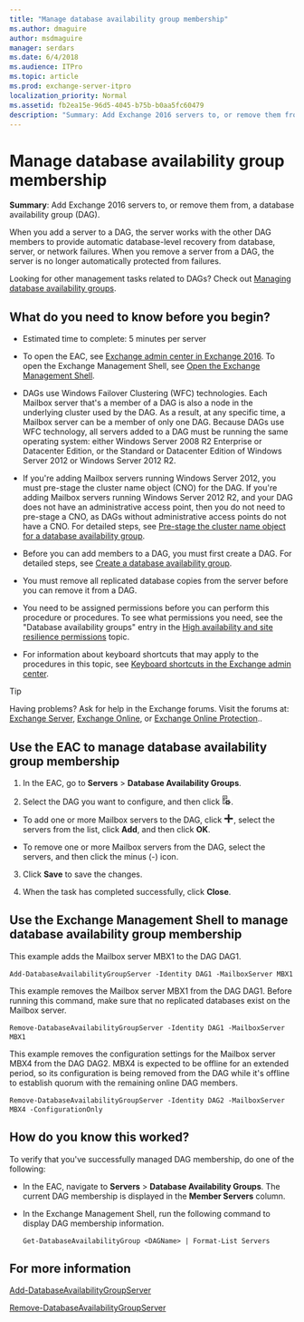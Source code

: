 ```yaml
---
title: "Manage database availability group membership"
ms.author: dmaguire
author: msdmaguire
manager: serdars
ms.date: 6/4/2018
ms.audience: ITPro
ms.topic: article
ms.prod: exchange-server-itpro
localization_priority: Normal
ms.assetid: fb2ea15e-96d5-4045-b75b-b0aa5fc60479
description: "Summary: Add Exchange 2016 servers to, or remove them from, a database availability group (DAG)."
---
```


# Manage database availability group membership

 **Summary**: Add Exchange 2016 servers to, or remove them from, a database availability group (DAG).
  
When you add a server to a DAG, the server works with the other DAG members to provide automatic database-level recovery from database, server, or network failures. When you remove a server from a DAG, the server is no longer automatically protected from failures.
  
Looking for other management tasks related to DAGs? Check out [Managing database availability groups](http://technet.microsoft.com/library/4abde67b-4995-4a57-894f-ba76aa72341c.aspx).
  
## What do you need to know before you begin?

- Estimated time to complete: 5 minutes per server
    
- To open the EAC, see [Exchange admin center in Exchange 2016](../../architecture/client-access/exchange-admin-center.md). To open the Exchange Management Shell, see [Open the Exchange Management Shell](http://technet.microsoft.com/library/63976059-25f8-4b4f-b597-633e78b803c0.aspx).
    
- DAGs use Windows Failover Clustering (WFC) technologies. Each Mailbox server that's a member of a DAG is also a node in the underlying cluster used by the DAG. As a result, at any specific time, a Mailbox server can be a member of only one DAG. Because DAGs use WFC technology, all servers added to a DAG must be running the same operating system: either Windows Server 2008 R2 Enterprise or Datacenter Edition, or the Standard or Datacenter Edition of Windows Server 2012 or Windows Server 2012 R2.
    
- If you're adding Mailbox servers running Windows Server 2012, you must pre-stage the cluster name object (CNO) for the DAG. If you're adding Mailbox servers running Windows Server 2012 R2, and your DAG does not have an administrative access point, then you do not need to pre-stage a CNO, as DAGs without administrative access points do not have a CNO. For detailed steps, see [Pre-stage the cluster name object for a database availability group](pre-stage-dag-cnos.md).
    
- Before you can add members to a DAG, you must first create a DAG. For detailed steps, see [Create a database availability group](create-dags.md).
    
- You must remove all replicated database copies from the server before you can remove it from a DAG.
    
- You need to be assigned permissions before you can perform this procedure or procedures. To see what permissions you need, see the "Database availability groups" entry in the [High availability and site resilience permissions](../../permissions/feature-permissions/ha-permissions.md) topic. 
    
- For information about keyboard shortcuts that may apply to the procedures in this topic, see [Keyboard shortcuts in the Exchange admin center](../../about-documentation/exchange-admin-center-keyboard-shortcuts.md).
    
> [!TIP]
> Having problems? Ask for help in the Exchange forums. Visit the forums at: [Exchange Server](https://go.microsoft.com/fwlink/p/?linkId=60612), [Exchange Online](https://go.microsoft.com/fwlink/p/?linkId=267542), or [Exchange Online Protection](https://go.microsoft.com/fwlink/p/?linkId=285351).. 
  
## Use the EAC to manage database availability group membership
<a name="UseEMC"> </a>

1. In the EAC, go to **Servers** \> **Database Availability Groups**.
    
2. Select the DAG you want to configure, and then click ![Manage DAG members](../../media/ITPro_EAC_ManageDagMembersIcon.png).
    
  - To add one or more Mailbox servers to the DAG, click ![Add icon](../../media/ITPro_EAC_AddIcon.png), select the servers from the list, click **Add**, and then click **OK**.
    
  - To remove one or more Mailbox servers from the DAG, select the servers, and then click the minus (-) icon.
    
3. Click **Save** to save the changes. 
    
4. When the task has completed successfully, click **Close**.
    
## Use the Exchange Management Shell to manage database availability group membership
<a name="UseShell"> </a>

This example adds the Mailbox server MBX1 to the DAG DAG1.
  
```
Add-DatabaseAvailabilityGroupServer -Identity DAG1 -MailboxServer MBX1
```

This example removes the Mailbox server MBX1 from the DAG DAG1. Before running this command, make sure that no replicated databases exist on the Mailbox server.
  
```
Remove-DatabaseAvailabilityGroupServer -Identity DAG1 -MailboxServer MBX1
```

This example removes the configuration settings for the Mailbox server MBX4 from the DAG DAG2. MBX4 is expected to be offline for an extended period, so its configuration is being removed from the DAG while it's offline to establish quorum with the remaining online DAG members.
  
```
Remove-DatabaseAvailabilityGroupServer -Identity DAG2 -MailboxServer MBX4 -ConfigurationOnly
```

## How do you know this worked?
<a name="UseShell"> </a>

To verify that you've successfully managed DAG membership, do one of the following:
  
- In the EAC, navigate to **Servers** \> **Database Availability Groups**. The current DAG membership is displayed in the **Member Servers** column. 
    
- In the Exchange Management Shell, run the following command to display DAG membership information.
    
  ```
  Get-DatabaseAvailabilityGroup <DAGName> | Format-List Servers
  ```

## For more information
<a name="UseShell"> </a>

[Add-DatabaseAvailabilityGroupServer](http://technet.microsoft.com/library/6bd0a3fe-dec6-47c2-b9a3-8dffb60e4aad.aspx)
  
[Remove-DatabaseAvailabilityGroupServer](http://technet.microsoft.com/library/49290be7-9d3d-4bc3-80ea-f1992fdd1d12.aspx)
  

